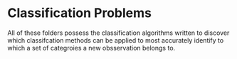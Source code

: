 # Classification Problems 

All of these folders possess the classification algorithms written to discover which classifcation methods can be applied to most accurately identify to which a set of categroies a new obsservation belongs to.

